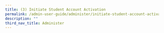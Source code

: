 ```yaml
---
title: (3) Initiate Student Account Activation
permalink: /admin-user-guide/administer/initiate-student-account-activation/
description: ""
third_nav_title: Administer
---
```

